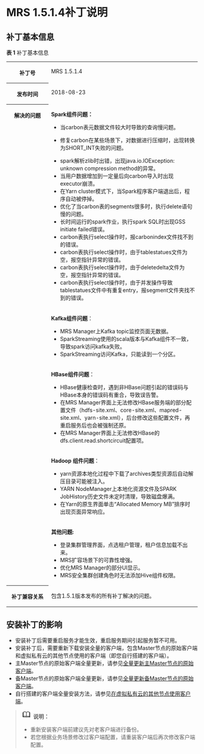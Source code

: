# MRS 1.5.1.4补丁说明<a name="ZH-CN_TOPIC_0117830482"></a>

## 补丁基本信息<a name="section4379165411518"></a>

**表 1**  补丁基本信息

<a name="table14328853185019"></a>
<table><tbody><tr id="row0329165312507"><th class="firstcol" valign="top" width="22%" id="mcps1.2.3.1.1"><p id="p13329145310505"><a name="p13329145310505"></a><a name="p13329145310505"></a>补丁号</p>
</th>
<td class="cellrowborder" valign="top" width="78%" headers="mcps1.2.3.1.1 "><p id="p1732995315017"><a name="p1732995315017"></a><a name="p1732995315017"></a>MRS 1.5.1.4</p>
</td>
</tr>
<tr id="row11329165312501"><th class="firstcol" valign="top" width="22%" id="mcps1.2.3.2.1"><p id="p1132914539504"><a name="p1132914539504"></a><a name="p1132914539504"></a>发布时间</p>
</th>
<td class="cellrowborder" valign="top" width="78%" headers="mcps1.2.3.2.1 "><p id="p65521524295"><a name="p65521524295"></a><a name="p65521524295"></a>2018-08-23</p>
</td>
</tr>
<tr id="row2329155313508"><th class="firstcol" rowspan="5" valign="top" width="22%" id="mcps1.2.3.3.1"><p id="p1232915534501"><a name="p1232915534501"></a><a name="p1232915534501"></a>解决的问题</p>
</th>
<td class="cellrowborder" valign="top" width="78%" headers="mcps1.2.3.3.1 "><p id="p749624514516"><a name="p749624514516"></a><a name="p749624514516"></a><strong id="b18220161624814"><a name="b18220161624814"></a><a name="b18220161624814"></a>Spark组件问题：</strong></p>
<a name="ul1173022164614"></a><a name="ul1173022164614"></a><ul id="ul1173022164614"><li>当carbon表元数据文件较大时导致的查询慢问题。</li></ul>
<a name="ul13412102216144"></a><a name="ul13412102216144"></a><ul id="ul13412102216144"><li>修复carbon在某些场景下，对数据进行压缩时，出现转换为SHORT_INT失败的问题。</li></ul>
<a name="ul658416184116"></a><a name="ul658416184116"></a><ul id="ul658416184116"><li>spark解析zlib时出错，出现java.io.IOException: unknown compression method的异常。</li><li>当用户数据增加到一定量后向carbon导入时出现executor崩溃。</li><li>在Yarn cluster模式下，当Spark程序客户端退出后，程序自动被停掉。</li><li>优化了当carbon表的segments很多时，执行delete语句慢的问题。</li><li>长时间运行的spark作业，执行spark SQL时出现GSS initiate failed错误。</li><li>carbon表执行select操作时，报carbonindex文件找不到的错误。</li><li>carbon表执行select操作时，由于tablestatues文件为空，报空指针异常的错误。</li><li>carbon表执行select操作时，由于deletedelta文件为空，报空指针异常的错误。</li><li>carbon表执行select操作时，由于并发操作导致tablestatues文件中有重复entry，报segment文件夹找不到的错误。</li></ul>
</td>
</tr>
<tr id="row143491750124513"><td class="cellrowborder" valign="top" headers="mcps1.2.3.3.1 "><p id="p1277991112488"><a name="p1277991112488"></a><a name="p1277991112488"></a><strong id="b277915116487"><a name="b277915116487"></a><a name="b277915116487"></a>Kafka组件问题</strong>：</p>
<a name="ul259412119483"></a><a name="ul259412119483"></a><ul id="ul259412119483"><li>MRS Manager上Kafka topic监控页面无数据。</li><li>SparkStreaming使用的scala版本与Kafka组件不一致，导致spark访问kafka失败。</li><li>SparkStreaming访问Kafka，只能读到一个分区。</li></ul>
</td>
</tr>
<tr id="row02658556459"><td class="cellrowborder" valign="top" headers="mcps1.2.3.3.1 "><p id="p17565112254911"><a name="p17565112254911"></a><a name="p17565112254911"></a><strong id="b856510228497"><a name="b856510228497"></a><a name="b856510228497"></a>HBase组件问题</strong>：</p>
<a name="ul186961329124913"></a><a name="ul186961329124913"></a><ul id="ul186961329124913"><li>HBase健康检查时，遇到非HBase问题引起的错误码与HBase本身的错误码有重合，导致误告警。</li><li>在MRS Manager界面上无法修改HBase服务端的部分配置文件（hdfs-site.xml、core-site.xml、mapred-site.xml、yarn-site.xml），后台修改这些配置文件，再重启服务后也会被强制还原。</li><li>在MRS Manager界面上无法修改HBase的dfs.client.read.shortcircuit配置项。</li></ul>
</td>
</tr>
<tr id="row584235274513"><td class="cellrowborder" valign="top" headers="mcps1.2.3.3.1 "><p id="p19508199205019"><a name="p19508199205019"></a><a name="p19508199205019"></a><strong id="b25103915501"><a name="b25103915501"></a><a name="b25103915501"></a>Hadoop <strong id="b3510999508"><a name="b3510999508"></a><a name="b3510999508"></a>组件问题</strong></strong>：</p>
<a name="ul187331545125012"></a><a name="ul187331545125012"></a><ul id="ul187331545125012"><li>yarn资源本地化过程中下载了archives类型资源后自动解压目录可能被注入。</li><li>YARN NodeManager上本地化资源文件及SPARK JobHistory历史文件未定时清理，导致磁盘爆满。</li><li>在Yarn的原生界面单击“Allocated Memory MB”排序时出现页面异常响应。</li></ul>
</td>
</tr>
<tr id="row797511416506"><td class="cellrowborder" valign="top" headers="mcps1.2.3.3.1 "><p id="p184791918105113"><a name="p184791918105113"></a><a name="p184791918105113"></a><strong id="b7479218115117"><a name="b7479218115117"></a><a name="b7479218115117"></a>其他问题:</strong></p>
<a name="ul1067323112518"></a><a name="ul1067323112518"></a><ul id="ul1067323112518"><li>登录集群管理界面，点选租户管理，租户信息加载不出来。</li><li>MRS扩容场景下的可靠性增强。</li><li>优化MRS Manager的部分UI显示。</li><li>MRS安全集群创建角色时无法添加Hive组件权限。</li></ul>
</td>
</tr>
<tr id="row432965365014"><th class="firstcol" valign="top" width="22%" id="mcps1.2.3.8.1"><p id="p332911536508"><a name="p332911536508"></a><a name="p332911536508"></a>补丁兼容关系</p>
</th>
<td class="cellrowborder" valign="top" width="78%" headers="mcps1.2.3.8.1 "><p id="p1432955315501"><a name="p1432955315501"></a><a name="p1432955315501"></a>包含1.5.1版本发布的所有补丁解决的问题。</p>
</td>
</tr>
</tbody>
</table>

## 安装补丁的影响<a name="section5643016115316"></a>

-   安装补丁后需要重启服务才能生效，重启服务期间引起服务暂不可用。
-   安装补丁后，需要重新下载安装全量的客户端，包含Master节点的原始客户端和虚拟私有云的其他节点使用的客户端（即您自行搭建的客户端）。
-   主Master节点的原始客户端全量更新，请参见[全量更新主Master节点的原始客户端](更新客户端.md#section92959464575)。
-   备Master节点的原始客户端全量更新，请参见[全量更新备Master节点的原始客户端](更新客户端.md#section1129715468573)。
-   自行搭建的客户端全量安装方法，请参见[在虚拟私有云的其他节点使用客户端](在虚拟私有云的其他节点使用客户端.md)。

>![](public_sys-resources/icon-note.gif) **说明：**   
>-   重新安装客户端前建议先对老客户端进行备份。  
>-   若您根据业务场景修改过客户端配置，请重装客户端后再次修改客户端配置。  

